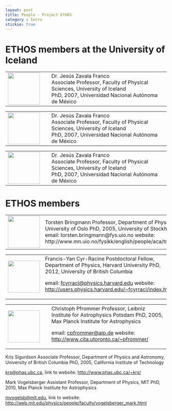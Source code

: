 ```yaml
---
layout: post
title: People - Project ETHOS
category : Intro
stickie: true
---
```


# ETHOS members at the University of Iceland

<table>
  <tr>
    <td width="120px"><img src="https://upload.wikimedia.org/wikipedia/commons/thumb/c/c3/NGC_4414_%28NASA-med%29.jpg/1200px-NGC_4414_%28NASA-med%29.jpg" width="100px"></td>
    <td> 
Dr. Jesús Zavala Franco <br>
Associate Professor, Faculty of Physical Sciences, University of Iceland <br>
PhD, 2007, Universidad Nacional Autónoma de México  
  </td>
  </tr>
</table>

<table>
  <tr>
    <td width="120px"><img src="https://upload.wikimedia.org/wikipedia/commons/thumb/c/c3/NGC_4414_%28NASA-med%29.jpg/1200px-NGC_4414_%28NASA-med%29.jpg" width="100px"></td>
    <td> 
Dr. Jesús Zavala Franco <br>
Associate Professor, Faculty of Physical Sciences, University of Iceland <br>
PhD, 2007, Universidad Nacional Autónoma de México  
  </td>
  </tr>
</table>

<table>
  <tr>
    <td width="120px"><img src="https://upload.wikimedia.org/wikipedia/commons/thumb/c/c3/NGC_4414_%28NASA-med%29.jpg/1200px-NGC_4414_%28NASA-med%29.jpg" width="100px"></td>
    <td> 
Dr. Jesús Zavala Franco <br>
Associate Professor, Faculty of Physical Sciences, University of Iceland <br>
PhD, 2007, Universidad Nacional Autónoma de México  
  </td>
  </tr>
</table>
  

# ETHOS members

<table>
  <tr>
    <td width="120px"><img src="https://upload.wikimedia.org/wikipedia/commons/thumb/c/c3/NGC_4414_%28NASA-med%29.jpg/1200px-NGC_4414_%28NASA-med%29.jpg" width="100px"></td>
    <td> 
Torsten Bringmann
Professor, Department of Physics, University of Oslo
PhD, 2005, University of Stockholm
email: torsten.bringmann@fys.uio.no
website: http://www.mn.uio.no/fysikk/english/people/aca/troms/
  </td>
  </tr>
</table>

<table>
  <tr>
    <td width="120px"><img src="https://upload.wikimedia.org/wikipedia/commons/thumb/c/c3/NGC_4414_%28NASA-med%29.jpg/1200px-NGC_4414_%28NASA-med%29.jpg" width="100px"></td>
    <td> 
Francis-Yan Cyr-Racine
Postdoctoral Fellow, Department of Physics, Harvard University
PhD, 2012, University of British Columbia

email: fcyrraci@physics.harvard.edu
website: http://users.physics.harvard.edu/~fcyrraci/index.html
  </td>
  </tr>
</table>


<table>
  <tr>
    <td width="120px"><img src="https://upload.wikimedia.org/wikipedia/commons/thumb/c/c3/NGC_4414_%28NASA-med%29.jpg/1200px-NGC_4414_%28NASA-med%29.jpg" width="100px"></td>
    <td> 
Christoph Pfrommer
Professor, Leibniz Institute for Astrophysics Potsdam
PhD, 2005, Max Planck Institute for Astrophysics

email: cpfrommer@aip.de
website: http://www.cita.utoronto.ca/~pfrommer/
  </td>
  </tr>
</table>


Kris Sigurdson
Associate Professor, Department of Physics and Astronomy, University of British Columbia
PhD, 2005, California Institute of Technology

krs@phas.ubc.ca, link to website: http://www.phas.ubc.ca/~krs/

Mark Vogelsberger
Assistant Professor, Department of Physics, MIT
PhD, 2010, Max Planck Institute for Astrophysics

mvogelsb@mit.edu, link to website: http://web.mit.edu/physics/people/faculty/vogelsberger_mark.html
 
